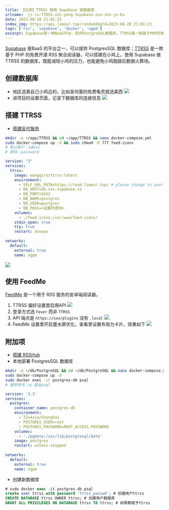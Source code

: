 ```yaml
---
title: 【记录】TTRSS 使用 Supabase 做数据库
urlname: -ji-lu-TTRSS-shi-yong-Supabase-zuo-shu-ju-ku
date: 2023-08-28 21:01:23
index_img: https://api.limour.top/randomImg?d=2023-08-28 21:01:23
tags: ['rss', 'supabase', 'docker', 'ngpm']
excerpt: Supabase是一种BaaS平台，提供PostgreSQL数据库。TTRSS是一款基于PHP的免费开源RSS聚合阅读器，可以在服务器上搭建。使用Supabase作为TTRSS的数据库可以减轻服务器的压力，并避免数据丢失。创建数据库时选择离服务器最近的地区，如圣何塞的免费龟壳。记录数据库的连接信息。搭建TTRSS时需要搭建反代服务，并设置账户和密码。使用FeedMe作为安卓端阅读器，并在TTRSS偏好设置中启用API。登录方式选择Fever而不是TTRSS。附加项包括搭建RSSHub和本地部署PostgreSQL数据库。创建新数据库时需要使用相应的命令。
---
```

[Supabase](https://supabase.com/) 是BaaS 的平台之一，可以提供 PostgresSQL 数据库；[TTRSS](https://github.com/HenryQW/Awesome-TTRSS) 是一款基于 PHP 的免费开源 RSS 聚合阅读器，可以搭建在小鸡上。使用 Supabase 做 TTRSS 的数据库，既能减轻小鸡的压力，也能避免小鸡跑路后数据火葬场。
## 创建数据库
+ 地区选离自己小鸡近的，比如圣何塞的免费龟壳就选美西
![](https://img.limour.top/2023/08/30/64ef3e6315540.webp)
+ 进项目的设置页面，记录下数据库的连接信息
![](https://img.limour.top/2023/08/30/64ef3e744ba6c.webp)
## 搭建 TTRSS
+ [搭建反代服务](/Docker-bu-shu-Nginx-Proxy-Manager)
```bash
mkdir -p ~/app/TTRSS && cd ~/app/TTRSS && nano docker-compose.yml
sudo docker-compose up -d && sudo chmod -R 777 feed-icons
# 默认账户：admin
# 密码：password
```
```yml
version: "3"
services:
  ttrss:
    image: wangqiru/ttrss:latest
    environment:
      - SELF_URL_PATH=https://read.limour.top/ # please change to your own domain
      - DB_HOST=db.xxx.supabase.co
      - DB_PORT=5432
      - DB_NAME=postgres
      - DB_USER=postgres
      - DB_PASS=<设置的密码>
    volumes:
      - ./feed-icons:/var/www/feed-icons/
    stdin_open: true
    tty: true
    restart: always
 
networks:
  default:
    external: true
    name: ngpm
```
![](https://img.limour.top/2023/08/30/64ef3e83eb4bd.webp)
## 使用 FeedMe
[FeedMe](https://github.com/seazon/FeedMe) 是一个用于 RSS 服务的安卓端阅读器。
1. TTRSS 偏好设置里启用API
![](https://img.limour.top/2023/08/30/64ef3e924b904.webp)
1. 登录方式选 `Fever` 而非 `TTRSS`
2. API 端点是 `https://xxx/plugins` 没有 `.local`
![](https://img.limour.top/2023/08/30/64ef3e9d3f321.webp)
1. FeedMe 设置里开启墨水屏优化，查看里设置布局为卡片，效果如下
![](https://img.limour.top/2023/08/30/64ef3eaecfc70.webp)
## 附加项
+ [搭建 RSSHub](/-fu-ke--zai-Koyeb-shang-da-jian-RSSHub)
+ 本地部署 PostgresSQL 数据库
```bash
mkdir -p ~/db/PostgreSQL && cd ~/db/PostgreSQL && nano docker-compose.yml
sudo docker-compose up -d
sudo docker exec -it postgres-db psql
# 使用命令 \q 退出psql
```
```yml
version: '3.3'
services:
  postgres:
    container_name: postgres-db
    environment:
      - TZ=Asia/Shanghai
      - POSTGRES_USER=root
      - POSTGRES_PASSWORD=ROOT_ACCESS_PASSWORD
    volumes:
      - './pgdata:/var/lib/postgresql/data'
    image: postgres
    restart: unless-stopped
 
networks:
  default:
    external: true
    name: ngpm
```
+ 创建新数据库
```sql
# sudo docker exec -it postgres-db psql
create user ttrss with password 'ttrss_passwd'; # 创建用户ttrss
CREATE DATABASE ttrss OWNER ttrss; # 创建用户数据库
GRANT ALL PRIVILEGES ON DATABASE ttrss TO ttrss; # 权限都赋予ttrss
```